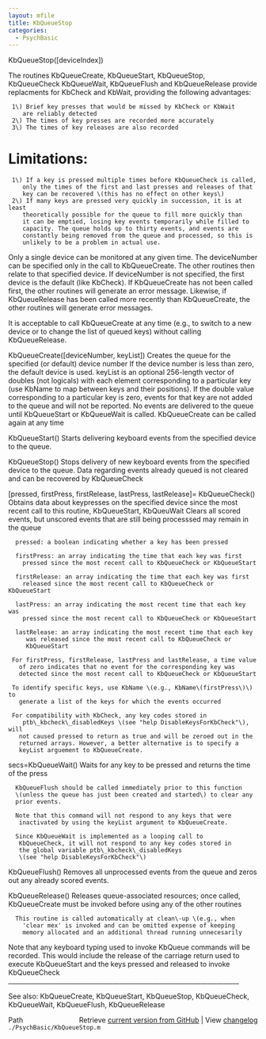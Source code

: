 ```yaml
---
layout: mfile
title: KbQueueStop
categories:
  - PsychBasic
---
```


 KbQueueStop\(\[deviceIndex\]\)

 The routines KbQueueCreate, KbQueueStart, KbQueueStop, KbQueueCheck
  KbQueueWait, KbQueueFlush and KbQueueRelease provide replacments for
  KbCheck and KbWait, providing the following advantages:

     1\) Brief key presses that would be missed by KbCheck or KbWait
        are reliably detected
     2\) The times of key presses are recorded more accurately
     3\) The times of key releases are also recorded

#  Limitations:

     1\) If a key is pressed multiple times before KbQueueCheck is called,
        only the times of the first and last presses and releases of that
        key can be recovered \(this has no effect on other keys\)
     2\) If many keys are pressed very quickly in succession, it is at least
        theoretically possible for the queue to fill more quickly than
        it can be emptied, losing key events temporarily while filled to
        capacity. The queue holds up to thirty events, and events are
        constantly being removed from the queue and processed, so this is
        unlikely to be a problem in actual use.

 Only a single device can be monitored at any given time. The deviceNumber can
  be specified only in the call to KbQueueCreate. The other routines then
  relate to that specified device. If deviceNumber is not specified, the first
  device is the default \(like KbCheck\). If KbQueueCreate has not been called
  first, the other routines will generate an error message. Likewise, if
  KbQueueRelease has been called more recently than KbQueueCreate, the other
  routines will generate error messages.

 It is acceptable to call KbQueueCreate at any time \(e.g., to switch to a new
  device or to change the list of queued keys\) without calling KbQueueRelease.

  KbQueueCreate\(\[deviceNumber, keyList\]\)
      Creates the queue for the specified \(or default\) device number
        If the device number is less than zero, the default device is used.
      keyList is an optional 256\-length vector of doubles \(not logicals\)
        with each element corresponding to a particular key \(use KbName
        to map between keys and their positions\). If the double value
        corresponding to a particular key is zero, events for that key
        are not added to the queue and will not be reported.
      No events are delivered to the queue until KbQueueStart or
        KbQueueWait is called.
      KbQueueCreate can be called again at any time

  KbQueueStart\(\)
      Starts delivering keyboard events from the specified device to the
        queue.

  KbQueueStop\(\)
      Stops delivery of new keyboard events from the specified device to
        the queue.
      Data regarding events already queued is not cleared and can be
        recovered by KbQueueCheck

 \[pressed, firstPress, firstRelease, lastPress, lastRelease\]=
   KbQueueCheck\(\)
      Obtains data about keypresses on the specified device since the
        most recent call to this routine, KbQueueStart, KbQueuWait
      Clears all scored events, but unscored events that are still being
        processsed may remain in the queue

      pressed: a boolean indicating whether a key has been pressed

      firstPress: an array indicating the time that each key was first
        pressed since the most recent call to KbQueueCheck or KbQueueStart

      firstRelease: an array indicating the time that each key was first
        released since the most recent call to KbQueueCheck or KbQueueStart

      lastPress: an array indicating the most recent time that each key was
        pressed since the most recent call to KbQueueCheck or KbQueueStart

      lastRelease: an array indicating the most recent time that each key
         was released since the most recent call to KbQueueCheck or
         KbQueueStart

     For firstPress, firstRelease, lastPress and lastRelease, a time value
       of zero indicates that no event for the corresponding key was
       detected since the most recent call to KbQueueCheck or KbQueueStart

     To identify specific keys, use KbName \(e.g., KbName\(firstPress\)\) to
       generate a list of the keys for which the events occurred

     For compatibility with KbCheck, any key codes stored in
        ptb\_kbcheck\_disabledKeys \(see "help DisableKeysForKbCheck"\), will
       not caused pressed to return as true and will be zeroed out in the
       returned arrays. However, a better alternative is to specify a
       keyList arguement to KbQueueCreate.

 secs=KbQueueWait\(\)
      Waits for any key to be pressed and returns the time of the press

      KbQueueFlush should be called immediately prior to this function
      \(unless the queue has just been created and started\) to clear any
      prior events.

      Note that this command will not respond to any keys that were
       inactivated by using the keyList argument to KbQueueCreate.

      Since KbQueueWait is implemented as a looping call to
       KbQueueCheck, it will not respond to any key codes stored in
       the global variable ptb\_kbcheck\_disabledKeys
       \(see "help DisableKeysForKbCheck"\)

 KbQueueFlush\(\)
      Removes all unprocessed events from the queue and zeros out any
       already scored events.

 KbQueueRelease\(\)
      Releases queue\-associated resources; once called, KbQueueCreate
        must be invoked before using any of the other routines

      This routine is called automatically at clean\-up \(e.g., when
        'clear mex' is invoked and can be omitted expense of keeping
        memory allocated and an additional thread running unnecesarily

 Note that any keyboard typing used to invoke KbQueue commands will be
  recorded. This would include the release of the carriage return used
  to execute KbQueueStart and the keys pressed and released to invoke
  KbQueueCheck
 \_\_\_\_\_\_\_\_\_\_\_\_\_\_\_\_\_\_\_\_\_\_\_\_\_\_\_\_\_\_\_\_\_\_\_\_\_\_\_\_\_\_\_\_\_\_\_\_\_\_\_\_\_\_\_\_\_\_\_\_\_\_\_\_\_\_\_\_\_\_\_\_\_

 See also: KbQueueCreate, KbQueueStart, KbQueueStop, KbQueueCheck,
            KbQueueWait, KbQueueFlush, KbQueueRelease


<div class="code_header" style="text-align:right;">
  <span style="float:left;">Path&nbsp;&nbsp;</span> <span class="counter">Retrieve <a href=
  "https://raw.github.com/Psychtoolbox-3/Psychtoolbox-3/beta/./PsychBasic/KbQueueStop.m">current version from GitHub</a> | View <a href=
  "https://github.com/Psychtoolbox-3/Psychtoolbox-3/commits/beta/./PsychBasic/KbQueueStop.m">changelog</a></span>
</div>
<div class="code">
  <code>./PsychBasic/KbQueueStop.m</code>
</div>
